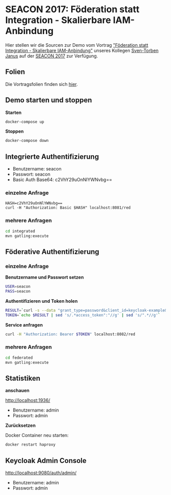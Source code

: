 # SEACON 2017: Föderation statt Integration - Skalierbare IAM-Anbindung

Hier stellen wir die Sourcen zur Demo vom Vortrag ["Föderation statt Integration - Skalierbare IAM-Anbindung"](https://conciso.de/event/seacon-2017/) unseres Kollegen [Sven-Torben Janus](https://github.com/sventorben) auf der [SEACON 2017](http://www.sea-con.de/seacon2017.html) zur Verfügung.

## Folien
Die Vortragsfolien finden sich [hier](http://www.sigs.de/download/seacon_2017/files/Fr11_Janus_Foederation-statt-Integration.pdf).

## Demo starten und stoppen

**Starten**
```bash
docker-compose up
```

**Stoppen**
```bash
docker-compose down
```

## Integrierte Authentifizierung

* Benutzername: seacon
* Passwort: seacon
* Basic Auth Base64: c2VhY29uOnNlYWNvbg==

### einzelne Anfrage

```
HASH=c2VhY29uOnNlYWNvbg==
curl -H "Authorization: Basic $HASH" localhost:8081/red
```

### mehrere Anfragen

```bash
cd integrated
mvn gatling:execute
```

## Föderative Authentifizierung

### einzelne Anfrage

**Benutzername und Passwort setzen**
```bash
USER=seacon
PASS=seacon
```

**Authentifizieren und Token holen**
```bash
RESULT=`curl -s --data "grant_type=password&client_id=keycloak-example&username=${USER}&password=${PASS}" http://localhost:9080/auth/realms/keycloak-example/protocol/openid-connect/token`
TOKEN=`echo $RESULT | sed 's/.*access_token":"//g' | sed 's/".*//g'`
````

**Service anfragen**
```bash
curl -H "Authorization: Bearer $TOKEN" localhost:8082/red
```

### mehrere Anfragen

```bash
cd federated
mvn gatling:execute
```

## Statistiken

**anschauen**

[http://localhost:1936/](http://localhost:1936/)
* Benutzername: admin
* Passwort: admin

**Zurücksetzen**

Docker Container neu starten:
```bash
docker restart haproxy
```

## Keycloak Admin Console

[http://localhost:9080/auth/admin/](http://localhost:9080/auth/admin/)
* Benutzername: admin
* Passwort: admin
